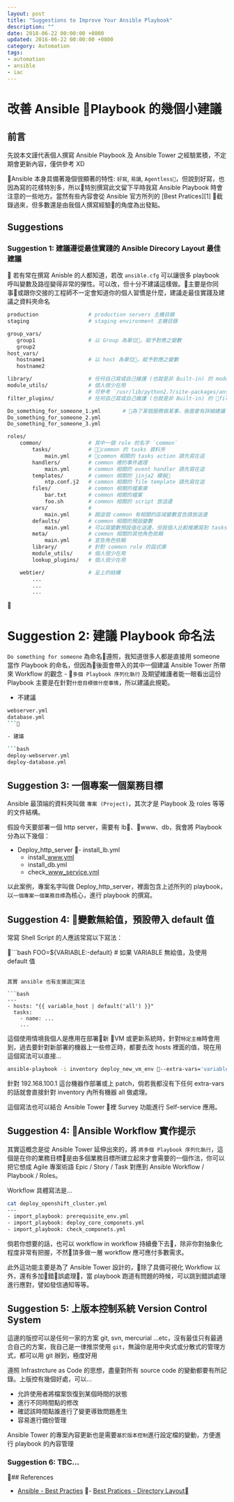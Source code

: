 ```yaml
---
layout: post
title: "Suggestions to Improve Your Ansible Playbook"
description: ""
date: 2018-06-22 00:00:00 +0800
updated: 2016-06-22 00:00:00 +0800
category: Automation 
tags:
- automation
- ansible
- iac
---
```


# 改善 Ansible Playbook 的幾個小建議
## 前言

先說本文謹代表個人撰寫 Ansible Playbook 及 Ansible Tower 之經驗累積，不定期會更新內容，僅供參考 XD

Ansible 本身具備著幾個很顯著的特性: `好寫`, `易讀`, `Agentless`，但說到好寫，也因為寫的花樣特別多，所以特別撰寫此文留下平時我寫 Ansible Playbook 時會注意的一些地方。當然有些內容會從 Ansible 官方所列的 [Best Pratices][1] 截錄過來，但多數還是由我個人撰寫經驗的角度為出發點。


## Suggestions

<!--more-->

### Suggestion 1: 建議遵從最佳實踐的 Ansible Direcory Layout 最佳建議

若有常在撰寫 Anisble 的人都知道，若改 `ansible.cfg` 可以讓很多 playbook 呼叫變數及路徑變得非常的彈性。可以改，但十分不建議這樣做。主要是你同事或跟你交接的工程師不一定會知道你的個人習慣是什麼，建議走最佳實踐及建議之資料夾命名

```bash
production                # production servers 主機目錄
staging                   # staging environment 主機目錄

group_vars/
   group1                 # 以 Group 為單位，賦予對應之變數
   group2                 
host_vars/
   hostname1              # 以 host 為單位，賦予對應之變數
   hostname2              

library/                  # 任何自己寫或自己維護 (也就是非 Built-in) 的 module 都建議放這邊
module_utils/             # 個人很少在用
                          # 可參考 `/usr/lib/python2.7/site-packages/ansible/module_utils` 的內容
filter_plugins/           # 任何自己寫或自己維護 (也就是非 Built-in) 的 filter 都建議放這邊

Do_something_for_someone_1.yml       # 為了某個服務做某事，後面會有詳細建議
Do_something_for_someone_2.yml
Do_something_for_someone_3.yml

roles/
    common/               # 其中一個 role 的名字 `common`
        tasks/            # common 的 tasks 資料夾
            main.yml      # common 相關的 tasks action 請先寫在這
        handlers/         # common 裡的事件處理
            main.yml      # common 相關的 event handler 請先寫在這
        templates/        # common 相關的 jinja2 模板
            ntp.conf.j2   # common 相關的 file template 請先寫在這
        files/            # common 相關的檔案庫
            bar.txt       # common 相關的檔案
            foo.sh        # common 相關的 script 放這邊
        vars/             #
            main.yml      # 跟這個 common 有相關的區域變數宣告請放這邊
        defaults/         # common 相關的預設變數
            main.yml      # 可以寫變數預設值在這邊，但我個人比較推薦寫到 tasks 裡面的 playbook 裡，後面會有詳細建議和寫法
        meta/             # common 相關的其他角色依賴
            main.yml      # 宣告角色依賴
        library/          # 針對 common role 的函式庫
        module_utils/     # 個人很少在用
        lookup_plugins/   # 個人很少在用

    webtier/              # 呈上的結構
        ...
        ...
        ...
```

# Suggestion 2: 建議 Playbook 命名法

`Do something for someone` 為命名遵照，我知道很多人都是直接用 someone 當作 Playbook 的命名，但因為後面會帶入的其中一個建議 Ansible Tower 所帶來 Workflow 的觀念 - `多個 Playbook 序列化執行` 及期望維護者能一眼看出這份 Playbook 主要是在針對`什麼目標做什麼事情`，所以建議此規範。

- 不建議  

```bash
webserver.yml
database.yml
```

- 建議  

```bash
deploy-webserver.yml
deploy-database.yml
```

## Suggestion 3: 一個專案一個業務目標

Ansible 最頂端的資料夾叫做 `專案 (Project)`，其次才是 Playbook 及 roles 等等的文件結構。

假設今天要部署一個 http server，需要有 lb、www、db，我會將 Playbook 分為以下幾個：

- Deploy_http_server
    - install_lb.yml
    - install_www.yml
    - install_db.yml
    - check_www_service.yml

以此案例，專案名字叫做 Deploy_http_server，裡面包含上述所列的 playbook，以`一個專案一個業務目標`為核心，進行 playbook 的撰寫。

## Suggestion 4: 變數無給值，預設帶入 default 值

常寫 Shell Script 的人應該常寫以下寫法：

```bash
FOO=${VARIABLE:-default} # 如果 VARIABLE 無給值，及使用 default 值
```

其實 ansible 也有支援這寫法

```bash
---
- hosts: "{{ variable_host | default('all') }}"
  tasks:
    - name: ...
    ...
```

這個使用情境我個人是應用在部署新 VM 或更新系統時，針對`特定主機`時會用到，過去要針對新部署的機器上一些修正時，都要去改 hosts 裡面的值，現在用這個寫法可以直接...

```bash
ansible-playbook -i inventory deploy_new_vm_env --extra-vars='variable_host=192.168.100.1'
```

針對 192.168.100.1 這台機器作部署或上 patch，倘若我都沒有下任何 extra-vars 的話就會直接針對 inventory 內所有機器 all 做處理。

這個寫法也可以結合 Ansible Tower 裡 Survey 功能進行 Self-service 應用。

## Suggestion 4: Ansible Workflow 實作提示

其實這概念是從 Ansible Tower 延伸出來的，將 `將多個 Playbook 序列化執行`，這個是在你的業務目標是由多個業務目標所建立起來才會需要的一個作法，你可以把它想成 Agile 專案術語 Epic / Story / Task 對應到 Ansible Workflow / Playbook / Roles。

Workflow 具體寫法是...
```bash
cat deploy_openshift_cluster.yml
---
- import_playbook: prerequisite_env.yml
- import_playbook: deploy_core_componets.yml
- import_playbook: check_componets.yml
```

倘若你想要的話，也可以 workflow in workflow 持續疊下去，除非你對抽象化程度非常有把握，不然頂多做一層 workflow 應可應付多數需求。

此外這功能主要是為了 Ansible Tower 設計的，除了具備可視化 Workflow 以外，還有多加錯誤處理，當 playbook 跑道有問題的時候，可以跳到錯誤處理進行應對，譬如發信通知等等。

## Suggestion 5: 上版本控制系統 Version Control System

這邊的版控可以是任何一家的方案 git, svn, mercurial ...etc，沒有最佳只有最適合自己的方案，我自己是一律推崇使用 `git`，無論你是用中央式或分散式的管理方式，都可以用 git 辦到，極度好用

遵照 Infrastrcture as Code 的思想，盡量對所有 source code 的變動都要有所記錄。上版控有幾個好處，可以...
- 允許使用者將檔案恢復到某個時間的狀態
- 進行不同時間點的修改
- 確認該時間點誰進行了變更導致問題產生
- 容易進行備份管理

Ansible Tower 的專案內容更新也是需要`基於版本控制`進行設定檔的變動，方便進行 playbook 的內容管理

### Suggestion 6: TBC...

## References
- [Ansible - Best Practies](https://docs.ansible.com/ansible/latest/user_guide/playbooks_best_practices.html#best-practices)
- [Best Pratices - Directory Layout](https://docs.ansible.com/ansible/latest/user_guide/playbooks_best_practices.html#directory-layout)